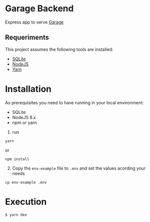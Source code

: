 # Garage Backend

Express app to serve [Garage](https://github.com/alexisibarra/garage-frontend)

## Requeriments

This project assumes the following tools are installed:

- [SQLite](https://www.sqlite.org/)
- [NodeJS](https://nodejs.org/)
- [Yarn](https://yarnpkg.com/)

# Installation

As prerequisites you need to have running in your local environment:

- SQLite
- NodeJS 8.x
- npm or yarn

1. run

```
yarn
```

or

```
npm install
```

2. Copy the `env-example` file to `.env` and set the values acording your needs

```
cp env-example .env
```

# Execution

    $ yarn dev
